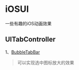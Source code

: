 # iOSUI
一些有趣的iOS动画效果

## UITabController
1、[BubbleTabBar](https://github.com/Cuberto/bubble-icon-tabbar)
> 可以实现选中图标放大的效果
